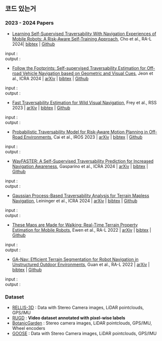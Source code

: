 ## 코드 있는거
### 2023 - 2024 Papers

- [Learning Self-Supervised Traversability With Navigation Experiences of Mobile Robots: A Risk-Aware Self-Training Approach](https://ieeexplore.ieee.org/document/10468651), Cho et al., RA-L 2024| [bibtex](./traversability-papers-2023-2024.bib#L9-L15) | [Github](https://github.com/Ikhyeon-Cho/LeSTA)

input : 
<br>
output : 


- [Follow the Footprints: Self-supervised Traversability Estimation for Off-road Vehicle Navigation based on Geometric and Visual Cues](), Jeon et al., ICRA 2024 | [arXiv](https://arxiv.org/abs/2402.15363)  | [bibtex](./traversability-papers-2023-2024.bib#L60-L65) | [Github](https://github.com/yurimjeon1892/FtFoot)

input : 
<br>
output : 


- [Fast Traversability Estimation for Wild Visual Navigation](https://www.roboticsproceedings.org/rss19/p054.html), Frey et al., RSS 2023  | [arXiv](https://arxiv.org/abs/2305.08510) | [bibtex](./traversability-papers-2023-2024.bib#L109-L114) | [Github](https://github.com/leggedrobotics/wild_visual_navigation)

input : 
<br>
output : 


- [Probabilistic Traversability Model for Risk-Aware Motion Planning in Off-Road Environments](https://ieeexplore.ieee.org/abstract/document/10341350?casa_token=_DR0F3T-v2AAAAAA:5y33BO40ZgI59d21sLqW25-Xk6-XIo4fzkQhJHq4ebyRJUSm8ThI21VISBTkbcGOjDLj84eY), Cai et al., IROS 2023 | [arXiv](https://arxiv.org/abs/2210.00153) | [bibtex](./traversability-papers-2023-2024.bib#L67-L74) | [Github](https://github.com/mit-acl/mppi_numba)

input : 
<br>
output : 

- [WayFASTER: A Self-Supervised Traversability Prediction for Increased Navigation Awareness](), Gasparino et al., ICRA 2024 | [arXiv](https://arxiv.org/abs/2402.00683) | [bibtex](./traversability-papers-2023-2024.bib#L137-L142) | [Github](https://github.com/matval/wayfaster)

input : 
<br>
output : 

- [Gaussian Process-Based Traversability Analysis for Terrain Mapless Navigation](), Leininger et al., ICRA 2024 | [arXiv](https://arxiv.org/abs/2403.19010) | [bibtex](./traversability-papers-2023-2024.bib#L144-L149) | [Github](https://github.com/abeleinin/gp-navigation)

input : 
<br>
output : 

- [These Maps are Made for Walking: Real-Time Terrain Property Estimation for Mobile Robots](https://ieeexplore.ieee.org/abstract/document/9792203/), Ewen et al., RA-L 2022 | [arXiv](https://arxiv.org/abs/2205.12925) | [bibtex](./terrain_traversability_analysis.bib#L184-L193) | [Github](https://github.com/roahmlab/sel_map)

input : 
<br>
output : 

- [GA-Nav: Efficient Terrain Segmentation for Robot Navigation in Unstructured Outdoor Environments](https://ieeexplore.ieee.org/abstract/document/9810192/), Guan et al., RA-L 2022 | [arXiv](https://arxiv.org/abs/2103.04233) | [bibtex](./terrain_traversability_analysis.bib#L280-L289) | [Github](https://github.com/rayguan97/GANav-offroad)

input : 
<br>
output : 

### Dataset
- [RELLIS-3D](https://www.unmannedlab.org/research/RELLIS-3D) : Data with Stereo Camera images, LiDAR pointclouds, GPS/IMU  
- [RUGD](http://rugd.vision/) : <b> Video dataset annotated with pixel-wise labels </b>
- [BotanicGarden](https://github.com/robot-pesg/BotanicGarden) : Stereo camera images, LiDAR pointclouds, GPS/IMU, Wheel encoders
- [GOOSE](https://goose-dataset.de/) : Data with Stereo Camera images, LiDAR pointclouds, GPS/IMU
